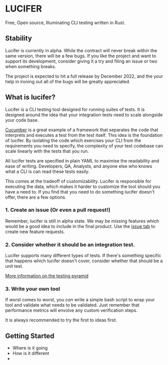 # LUCIFER
Free, Open source, Illuminating CLI testing written in Rust.

## Stability

Lucifer is currently in alpha. While the contract will never break within the same version, there will be a few bugs. If you like the project and want to support its development, consider giving it a try and filing an issue or two when something breaks.

The project is expected to hit a full release by December 2022, and the your help in ironing out all of the bugs will be greatly appreciated.

## What is lucifer?

Lucifer is a CLI testing tool designed for running suites of tests. It is designed around the idea that your integration tests need to scale alongside your code base. 

[Cucumber](https://cucumber.io/) is a great example of a framework that separates the code that interprets and executes a test from the test itself. This idea is the foundation of lucifer. By isolating the code which exercises your CLI from the requirements you need to specify, the complexity of your test codebase can scale linearly with the tests that you run.

All lucifer tests are specified in plain YAML to maximise the readability and ease of writing. Developers, QA, Analysts, and anyone else who knows what a CLI is can read these tests easily.

This comes at the tradeoff of customizability. Lucifer is responsible for executing the data, which makes it harder to customize the tool should you have  a need to. If you find that you need to do something lucifer doesn't offer, there are a few options.

### 1. Create an issue (Or even a pull request!)

Remember, lucifer is still in alpha state. We may be missing features which would be a good idea to include in the final product. Use the [issue tab](https://github.com/winstonpuckett/lucifer/issues) to create new feature requests.

### 2. Consider whether it should be an integration test.

Lucifer supports many different types of tests. If there's something specific that happens which lucifer doesn't cover, consider whether that should be a unit test.

[More information on the testing pyramid](https://www.browserstack.com/guide/testing-pyramid-for-test-automation)

### 3. Write your own tool

If worst comes to worst, you *can* write a simple bash script to wrap your tool and validate what needs to be validated. Just remember that performance metrics will envolve any custom verification steps.

It is always recommended to try the first to ideas first.

## Getting Started



- Where is it going
- How is it different
- 
